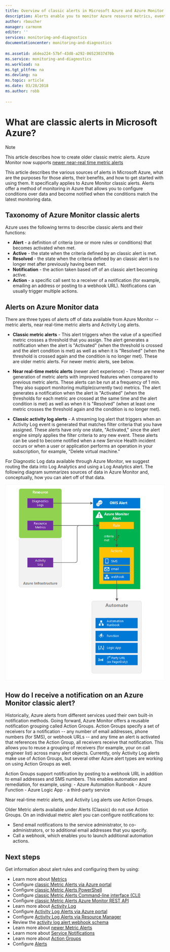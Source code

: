 ```yaml
---
title: Overview of classic alerts in Microsoft Azure and Azure Monitor | Microsoft Docs
description: Alerts enable you to monitor Azure resource metrics, events, or logs and be notified when a condition you specify is met.
author: rboucher
manager: carmonm
editor: ''
services: monitoring-and-diagnostics
documentationcenter: monitoring-and-diagnostics

ms.assetid: a6dea224-57bf-43d8-a292-06523037d70b
ms.service: monitoring-and-diagnostics
ms.workload: na
ms.tgt_pltfrm: na
ms.devlang: na
ms.topic: article
ms.date: 03/28/2018
ms.author: robb

---
```

# What are classic alerts in Microsoft Azure?

> [!NOTE]
> This article describes how to create older classic metric alerts. Azure Monitor now supports [newer near-real time metric alerts](monitoring-overview-unified-alerts.md)
>

This article describes the various sources of alerts in Microsoft Azure, what are the purposes for those alerts, their benefits, and how to get started with using them. It specifically applies to Azure Monitor classic alerts. Alerts offer a method of monitoring in Azure that allows you to configure conditions over data and become notified when the conditions match the latest monitoring data.


## Taxonomy of Azure Monitor classic alerts
Azure uses the following terms to describe classic alerts and their functions:
* **Alert** - a definition of criteria (one or more rules or conditions) that becomes activated when met.
* **Active** - the state when the criteria defined by an classic alert is met.
* **Resolved** - the state when the criteria defined by an classic alert is no longer met after previously having been met.
* **Notification** - the action taken based off of an classic alert becoming active.
* **Action** - a specific call sent to a receiver of a notification (for example, emailing an address or posting to a webhook URL). Notifications can usually trigger multiple actions.


## Alerts on Azure Monitor data
There are three types of alerts off of data available from Azure Monitor -- metric alerts, near real-time metric alerts and Activity Log alerts.

* **Classic metric alerts** - This alert triggers when the value of a specified metric crosses a threshold that you assign. The alert generates a notification when the alert is "Activated" (when the threshold is crossed and the alert condition is met) as well as when it is "Resolved" (when the threshold is crossed again and the condition is no longer met). These are older metric alerts. For newer metric alerts, see below.

* **Near real-time metric alerts** (newer alert experience) - These are newer generation of metric alerts with improved features when compared to previous metric alerts. These alerts can be run at a frequency of 1 min. They also support monitoring multiple(currently two) metrics.  The alert generates a notification when the alert is "Activated" (when the thresholds for each metric are crossed at the same time and the alert condition is met) as well as when it is "Resolved" (when at least one metric crosses the threshold again and the condition is no longer met).

* **Classic activity log alerts** - A streaming log alert that triggers when an Activity Log event is generated that matches filter criteria that you have assigned. These alerts have only one state, "Activated," since the alert engine simply applies the filter criteria to any new event. These alerts can be used to become notified when a new Service Health incident occurs or when a user or application performs an operation in your subscription, for example, "Delete virtual machine."

For Diagnostic Log data available through Azure Monitor, we suggest routing the data into Log Analytics and using a Log Analytics alert. The following diagram summarizes sources of data in Azure Monitor and, conceptually, how you can alert off of that data.

![Alerts explained](./media/monitoring-overview-alerts/Alerts_Overview_Resource_v4.png)

## How do I receive a notification on an Azure Monitor classic alert?
Historically, Azure alerts from different services used their own built-in notification methods. Going forward, Azure Monitor offers a reusable notification grouping called Action Groups. Action Groups specify a set of receivers for a notification -- any number of email addresses, phone numbers (for SMS), or webhook URLs -- and any time an alert is activated that references the Action Group, all receivers receive that notification. This allows you to reuse a grouping of receivers (for example, your on call engineer list) across many alert objects. Currently, only Activity Log alerts make use of Action Groups, but several other Azure alert types are working on using Action Groups as well.

Action Groups support notification by posting to a webhook URL in addition to email addresses and SMS numbers. This enables automation and remediation, for example, using:
    - Azure Automation Runbook
    - Azure Function
    - Azure Logic App
    - a third-party service

Near real-time metric alerts, and Activity Log alerts use Action Groups.

Older Metric alerts available under Alerts (Classic) do not use Action Groups. On an individual metric alert you can configure notifications to:
* Send email notifications to the service administrator, to co-administrators, or to additional email addresses that you specify.
* Call a webhook, which enables you to launch additional automation actions.

## Next steps
Get information about alert rules and configuring them by using:

* Learn more about [Metrics](monitoring-overview-metrics.md)
* Configure [classic Metric Alerts via Azure portal](insights-alerts-portal.md)
* Configure [classic Metric Alerts PowerShell](insights-alerts-powershell.md)
* Configure [classic Metric Alerts Command-line interface (CLI)](insights-alerts-command-line-interface.md)
* Configure [classic Metric Alerts Azure Monitor REST API](https://msdn.microsoft.com/library/azure/dn931945.aspx)
* Learn more about [Activity Log](monitoring-overview-activity-logs.md)
* Configure [Activity Log Alerts via Azure portal](monitoring-activity-log-alerts.md)
* Configure [Activity Log Alerts via Resource Manager](monitoring-create-activity-log-alerts-with-resource-manager-template.md)
* Review the [activity log alert webhook schema](monitoring-activity-log-alerts-webhook.md)
* Learn more about [newer Metric Alerts](monitoring-near-real-time-metric-alerts.md)
* Learn more about [Service Notifications](monitoring-service-notifications.md)
* Learn more about [Action Groups](monitoring-action-groups.md)
* Configure [Alerts](monitor-alerts-unified-usage.md)
